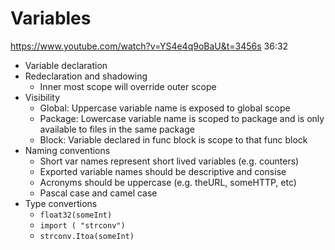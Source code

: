 Variables
================================================================================
https://www.youtube.com/watch?v=YS4e4q9oBaU&t=3456s
36:32

- Variable declaration
- Redeclaration and shadowing
  - Inner most scope will override outer scope
- Visibility
  - Global: Uppercase variable name is exposed to global scope
  - Package: Lowercase variable name is scoped to package and is only available to files in the same package
  - Block: Variable declared in func block is scope to that func block
- Naming conventions
  - Short var names represent short lived variables (e.g. counters)
  - Exported variable names should be descriptive and consise
  - Acronyms should be uppercase (e.g. theURL, someHTTP, etc)
  - Pascal case and camel case
- Type convertions
  - `float32(someInt)`
  - `import ( "strconv")`
  - `strconv.Itoa(someInt)`



